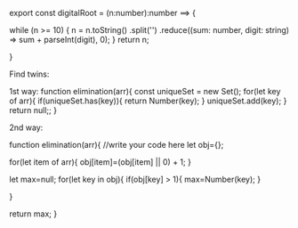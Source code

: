 export const digitalRoot = (n:number):number ==> {

 while (n >= 10) {
        n = n.toString()
            .split('')
            .reduce((sum: number, digit: string) => sum + parseInt(digit), 0);
    }
    return n;

}











Find twins:

1st way:
       function elimination(arr){
  const uniqueSet = new Set();
  for(let key of arr){
    if(uniqueSet.has(key)){
      return Number(key);
    }
    uniqueSet.add(key);
  }
  return null;;
}


2nd way:

function elimination(arr){
  //write your code here 
  let obj={};
  
  for(let item of arr){
    obj[item]=(obj[item] || 0) + 1;
  }
  
  let max=null;
  for(let key in obj){
      if(obj[key] > 1){
        max=Number(key);
      }
  
     
  }
  
  return max;
}

      
